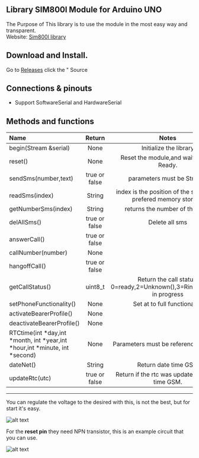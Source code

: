 ## Library SIM800l Module for Arduino UNO
The Purpose of This library is to use the module in the most easy way and transparent.  
Website: [Sim800l library](https://cristiansteib.github.io/Sim800l)

## Download and Install.
Go to [Releases](https://github.com/cristiansteib/Sim800l/releases) click the " Source 

## Connections & pinouts

- Support SoftwareSerial and HardwareSerial

## Methods and functions

Name|Return|Notes
:-------|:-------:|:-----------------------------------------------:|
begin(Stream &serial)|None|Initialize the library
reset()|None|Reset the module,and wait to Sms Ready.
sendSms(number,text)|true or false|parameters must be Strings.
readSms(index)|String|index is the position of the sms in the prefered memory storage
getNumberSms(index)|String|returns the number of the sms.
delAllSms()|true or false|Delete all sms
answerCall()|true or false|
callNumber(number)|None|
hangoffCall()|true or false|
getCallStatus()|uint8_t|Return the call status, 0=ready,2=Unknown(),3=Ringing,4=Call in progress
setPhoneFunctionality()|None|Set at to full functionality 
activateBearerProfile()|None|
deactivateBearerProfile()|None|
RTCtime(int *day,int *month, int *year,int *hour,int *minute, int *second)|None| Parameters must be reference ex: &day
dateNet()|String|Return date time GSM
updateRtc(utc)|true or false|Return if the rtc was update with date time GSM. 
____________________________________________________________________________________

You can regulate the voltage to the desired with this, is not the best,
but for start it's easy.

![alt text](https://github.com/cristiansteib/Sim800l/blob/master/images/power_supply.png "LM317")



For the **reset pin** they need NPN transistor, this is an example circuit that you can use.

![alt text](https://github.com/cristiansteib/Sim800l/blob/master/images/RESET.png "reset_circuit")
